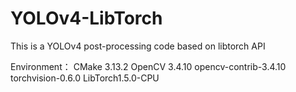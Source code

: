 # YOLOv4-LibTorch
This is a YOLOv4 post-processing code based on libtorch API

Environment：
CMake 3.13.2
OpenCV 3.4.10 opencv-contrib-3.4.10
torchvision-0.6.0
LibTorch1.5.0-CPU


